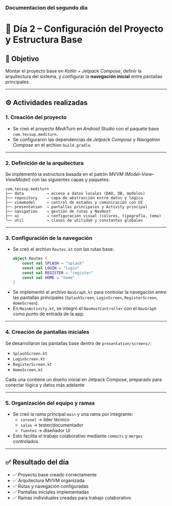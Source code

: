 ### Documentacion del segundo dia

# 📘 Día 2 – Configuración del Proyecto y Estructura Base

## 🎯 Objetivo

Montar el proyecto base en *Kotlin + Jetpack Compose*, definir la arquitectura del sistema, y configurar la **navegación inicial** entre pantallas principales.

---

## ⚙ Actividades realizadas

### 1. Creación del proyecto

- Se creó el proyecto *MediTurn* en *Android Studio* con el paquete base `com.tecsup.mediturn`.
- Se configuraron las dependencias de *Jetpack Compose* y *Navigation Compose* en el archivo `build.gradle`.

---

### 2. Definición de la arquitectura

Se implementó la estructura basada en el patrón *MVVM (Model–View–ViewModel)* con las siguientes capas y paquetes:

```
com.tecsup.mediturn
├── data          → acceso a datos locales (DAO, DB, modelos)
├── repository    → capa de abstracción entre datos y lógica
├── viewmodel     → control de estados y comunicación con UI
├── presentation  → pantallas principales y Activity principal
├── navigation    → gestión de rutas y NavHost
├── ui            → configuración visual (colores, tipografía, tema)
└── util          → clases de utilidad y constantes globales
```

---

### 3. Configuración de la navegación

- Se creó el archivo `Routes.kt` con las rutas base:
  ```kotlin
  object Routes {
      const val SPLASH = "splash"
      const val LOGIN = "login"
      const val REGISTER = "register"
      const val HOME = "home"
  }
  ```
- Se implementó el archivo `NavGraph.kt` para controlar la navegación entre las pantallas principales (`SplashScreen`, `LoginScreen`, `RegisterScreen`, `HomeScreen`).
- En `MainActivity.kt`, se integró el `NavHostController` con el `NavGraph` como punto de entrada de la app.

---

### 4. Creación de pantallas iniciales

Se desarrollaron las pantallas base dentro de `presentation/screens/`:

- `SplashScreen.kt`
- `LoginScreen.kt`
- `RegisterScreen.kt`
- `HomeScreen.kt`

Cada una contiene un diseño inicial en Jetpack Compose, preparado para conectar lógica y datos más adelante

---

### 5. Organización del equipo y ramas

- Se creó la rama principal `main` y una rama por integrante:
  - `coronel` → líder técnico
  - `salas` → tester/documentador
  - `fuentes` → diseñador UI
- Esto facilita el trabajo colaborativo mediante `commits` y `merges` controlados.

---

## ✅ Resultado del día

- ✅ Proyecto base creado correctamente
- ✅ Arquitectura MVVM organizada
- ✅ Rutas y navegación configuradas
- ✅ Pantallas iniciales implementadas
- ✅ Ramas individuales creadas para trabajo colaborativo
